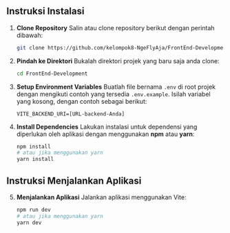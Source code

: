 ## Instruksi Instalasi
1. **Clone Repository**
   Salin atau clone repository berikut dengan perintah dibawah:

   ```bash
   git clone https://github.com/kelompok8-NgeFlyAja/FrontEnd-Development
   ```

2. **Pindah ke Direktori**
   Bukalah direktori projek yang baru saja anda clone:

   ```bash
   cd FrontEnd-Development
   ```

3. **Setup Environment Variables**
   Buatlah file bernama `.env` di root projek dengan mengikuti contoh yang tersedia `.env.example`. Isilah variabel yang kosong, dengan contoh sebagai berikut:

   ```
   VITE_BACKEND_URI=[URL-backend-Anda]
   ```

4. **Install Dependencies**
   Lakukan instalasi untuk dependensi yang diperlukan oleh aplikasi dengan menggunakan **npm** atau **yarn**:

   ```bash
   npm install
   # atau jika menggunakan yarn
   yarn install
   ```

## Instruksi Menjalankan Aplikasi

5. **Menjalankan Aplikasi**
   Jalankan aplikasi menggunakan Vite:

   ```bash
   npm run dev
   # atau jika menggunakan yarn
   yarn dev
   ```